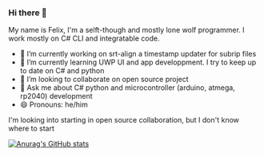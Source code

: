 ### Hi there 👋

My name is Felix, I'm a selft-though and mostly lone wolf programmer. I work mostly on C# CLI and integratable code.

- 🔭 I’m currently working on srt-align a timestamp updater for subrip files
- 🌱 I’m currently learning UWP UI and app developpment. I try to keep up to date on C# and python
- 👯 I’m looking to collaborate on open source project
- 💬 Ask me about C# python and microcontroller (arduino, atmega, rp2040) development
- 😄 Pronouns: he/him

I'm looking into starting in open source collaboration, but I don't know where to start

[![Anurag's GitHub stats](https://github-readme-stats.vercel.app/api?username=Darkfull-Dante&count_private=true&show_icons=true&theme=gruvbox)](https://github.com/anuraghazra/github-readme-stats)
